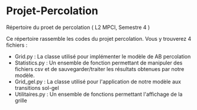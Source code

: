 # Projet-Percolation
Répertoire du proet de percolation ( L2 MPCI, Semestre 4 )

Ce répertoire rassemble les codes du projet percolation. Vous y trouverez 4 fichiers :

- Grid.py : La classe utilisé pour implémenter le modèle de AB percolation
- Statistics.py : Un ensemble de fonction permettant de manipuler des fichiers csv et de sauvegarder/traiter
                  les résultats obtenues par notre modèle.
- Grid_gel.py : La classe utilisé pour l'application de notre modèle aux transitions sol-gel
- Utilitaires.py : Un ensemble de fonctions permettant l'affichage de la grille  
